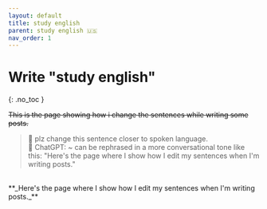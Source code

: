 ```yaml
---
layout: default
title: study english
parent: study english 🇺🇸 
nav_order: 1
---
```


# Write "study english"
{: .no_toc }

~~This is the page showing how i change the sentences while writing some posts.~~


> 🤔 plz change this sentence closer to spoken language.   
> 🤖 ChatGPT: ~ can be rephrased in a more conversational tone like this: "Here's the page where I show how I edit my sentences when I'm writing posts."   

<br>
**_Here's the page where I show how I edit my sentences when I'm writing posts._**